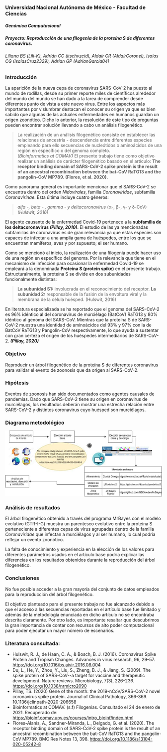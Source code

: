 ### Universidad Nacional Autónoma de México - Facultad de Ciencias
##### Genómica Computacional
##### Proyecto: Reproducción de una filogenia de la proteína S de diferentes coronavirus.
###### Liliana BS (Lili-K), Adrián CC (itschvzcid), Aldair CR (AldairCoronel), Isaias CG (IsaiasCruz2329), Adrian GP (AdrianGarcia04)

### Introducción
La aparición de la nueva cepa de coronavirus SARS-CoV-2 ha puesto al mundo de rodillas, desde su primer reporte miles de científicos alrededor del mundo del mundo se han dado a la tarea de comprender desde diferentes punto de vista a este nuevo virus. Entre los aspectos más importantes por vislumbrar destacan el conocer su origen ya que es bien sabido que algunas de las actuales enfermedades en humanos guardan un origen zoonótico. Dicho lo anterior, la resolución de este tipo de preguntas pueden encontrar solución llevando a cabo un análisis filogenético.

> La realización de un análisis filogenético consiste en establecer las relaciones de ancestría - descendencia entre diferentes especies empleando para ello secuencias de nucleótidos o aminoácidos de una región en específico o del genoma
completo.  
*(Bioinformatics at COMAV)*
El presente trabajo tiene como objetivo realizar un análisis de carácter filogenético basado en el artículo: **The receptor binding domain of SARS-CoV-2 spike protein is the result of an ancestral recombination between the bat-CoV RaTG13 and the pangolin-CoV MP789. (Flores, et al. 2020).**

Como panorama general es importante mencionar que el SARS-CoV-2 se encuentra dentro del orden *Nidovirales*, familia *Coronaviridae*, subfamilia *Coronavirinae*. Esta última incluye cuatro géneros:
> *alfa -, beta - , gamma - y deltacoronavirus* (α-, β-, γ- y δ-CoV)
*(Hulswit, 2016)*

El agente causante de la enfermedad Covid-19 pertenece a la **subfamilia de los deltacoronavirus *(Pillay, 2010)***. El estudio de las ya mencionadas subfamilias de coronavirus es de gran relevancia ya que estas especies son capaces de infectar a una amplia gama de huéspedes, entre los que se encuentran mamíferos, aves y por supuesto; el ser humano.

Como se mencionó al inicio, la realización de una filogenia puede hacer uso de una región en específico del genoma. Por la relevancia que tiene en el mecanismo de infección para ocasionar la enfermedad Covid-19 se empleará a la denominada **Proteína S (protein spike)** en el presente trabajo. Estructuralmente, la proteína S se divide  en dos subunidades funcionalmente distintas:

> **La subunidad S1:**  involucrada en el reconocimiento del receptor.
> **La subunidad 2:** responsable de la fusión de la envoltura viral y la membrana  de la célula huésped.
(Hulswit, 2016)

En literatura especializada se ha reportado que el genoma del SARS-CoV-2 es 96% idéntico al del coronavirus de murciélago (BatCoV) RaTG13 y 80% idéntico al genoma del SARS-CoV. Mientras que la proteína S de SARS-CoV-2 muestra una identidad de aminoácidos del 93% y 97% con la de BatCoV RaTG13 y Pangolin-CoV respectivamente, lo que ayuda a sustentar con gran certeza el origen de los huéspedes intermediarios de SARS-CoV-2. ***(Pillay, 2020)***

### Objetivo

Reproducir un árbol filogenético de la proteína S de diferentes coronavirus para validar el evento de zoonosis que da origen al SARS-CoV-2.


### Hipótesis

Eventos de zoonosis han sido documentados como agentes causales de pandemias. Dado que SARS-CoV-2 tiene su origen en coronavirus de murciélagos, los resultados deberán mostrar una estrecha relación entre SARS-CoV-2 y distintos coronavirus cuyo huésped son murciélagos.

### Diagrama metodológico

![Diagrama](./figures/meto.jpg)

### Análisis de resultados

El árbol filogenético obtenido a través del programa MrBayes con el modelo evolutivo (GTR-I-G) muestra un parentesco evolutivo entre la proteína S perteneciente a diferentes cepas de virus agrupadas dentro de la familia  *Coronaviridae* que infectan  a murciélagos y al ser humano, lo cual podría reflejar un evento zoonótico.

La falta de conocimiento y experiencia en la elección de los valores para diferentes parámetros usados en el artículo base podría explicar las diferencias en los resultados obtenidos durante la reproducción del árbol filogenético.



### Conclusiones

No fue posible acceder a la gran mayoría del conjunto de datos empleados para la reproducción del árbol filogenético.

El objetivo planteado para el presente trabajo no fue alcanzado debido a que el acceso a las secuencias reportadas en el artículo base fue limitado y además de la metodología enunciada en dicho artículo no se encontraba descrita claramente. Por otro lado, es importante resaltar que descubrimos la gran importancia de contar con recursos de alto poder computacional para poder ejecutar un mayor número de escenarios.


### Literatura consultada:

+ Hulswit, R. J., de Haan, C. A., & Bosch, B. J. (2016). Coronavirus Spike Protein and Tropism Changes. Advances in virus research, 96, 29–57. https://doi.org/10.1016/bs.aivir.2016.08.004
+ Du, L., He, Y., Zhou, Y., Liu, S., Zheng, B. J., & Jiang, S. (2009). The spike protein of SARS-CoV--a target for vaccine and therapeutic development. Nature reviews. Microbiology, 7(3), 226–236. https://doi.org/10.1038/nrmicro2090
+ Pillay, TS. (2020) Gene of the month: the 2019-nCoV/SARS-CoV-2 novel coronavirus spike protein. Journal of Clinical Pathology, 366-369. 10.1136/jclinpath-2020-206658
+ Bioinformatics at COMAV. (s.f) Filogenias. Consultado el 24 de enero de 2021. Recuperado de: https://bioinf.comav.upv.es/courses/intro_bioinf/index.html
+ Flores-Alanis, A., Sandner-Miranda, L., Delgado, G. et al. (2020). The receptor binding domain of SARS-CoV-2 spike protein is the result of an ancestral recombination between the bat-CoV RaTG13 and the pangolin-CoV MP789. BMC Res Notes 13, 398. https://doi.org/10.1186/s13104-020-05242-8
